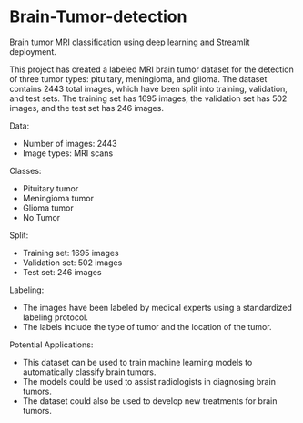 # Brain-Tumor-detection
Brain tumor MRI classification using deep learning and Streamlit deployment.

This project has created a labeled MRI brain tumor dataset for the detection of three tumor types: pituitary, meningioma, and glioma. The dataset contains 2443 total images, which have been split into training, validation, and test sets. The training set has 1695 images, the validation set has 502 images, and the test set has 246 images.

Data:
* Number of images: 2443
* Image types: MRI scans

Classes:
* Pituitary tumor
* Meningioma tumor
* Glioma tumor
* No Tumor

Split:
* Training set: 1695 images
* Validation set: 502 images
* Test set: 246 images

Labeling:
* The images have been labeled by medical experts using a standardized labeling protocol.
* The labels include the type of tumor and the location of the tumor.

Potential Applications:
* This dataset can be used to train machine learning models to automatically classify brain tumors.
* The models could be used to assist radiologists in diagnosing brain tumors.
* The dataset could also be used to develop new treatments for brain tumors.
